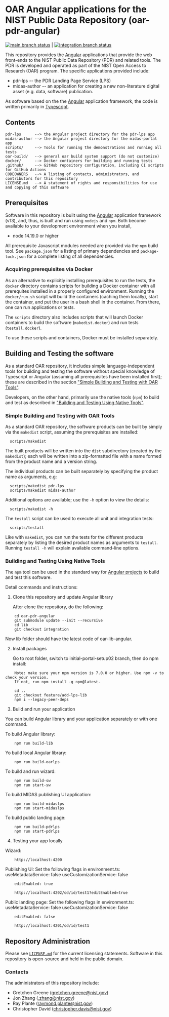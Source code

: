 # OAR Angular applications for the NIST Public Data Repository (oar-pdr-angular)

[![main branch status](https://github.com/usnistgov/oar-pdr-angular/actions/workflows/main.yml/badge.svg)](https://github.com/usnistgov/oar-pdr-angular/actions/workflows/main.yml) | 
[![integration branch status](https://github.com/usnistgov/oar-pdr-angular/actions/workflows/integration.yml/badge.svg)](https://github.com/usnistgov/oar-pdr-angular/actions/workflows/integration.yml)

This repository provides the [Angular](https://angular.io) applications that provide the web
front-ends to the NIST Public Data Repository (PDR) and related tools.  The PDR is developed and
operated as part of the NIST Open Access to Research (OAR) program.  The specific applications
provided include:
  * pdr-lps -- the PDR Landing Page Service (LPS)
  * midas-author -- an application for creating a new non-literature digital asset (e.g. data,
    software) publication.

As software based on the the [Angular](https://angular.io/) application framework, the code is
written primarily in [Typescript](https://typescriptlang.org).

## Contents

```
pdr-lps      --> the Angular project directory for the pdr-lps app
midas-author --> the Angular project directory for the midas-portal app
scripts/     --> Tools for running the demonstrations and running all tests
oar-build/   --> general oar build system support (do not customize)
docker/      --> Docker containers for building and running tests
.github/     --> GitHub repository configuration, including CI scripts for GitHub Actions
CODEOWNERS   --> A listing of contacts, administrators, and contributors for this repository
LICENSE.md   --> A statement of rights and responsibilities for use and copying of this software
```

## Prerequisites

Software in this repository is built using the [Angular](https://angular.io/) application framework
(v13), and, thus, is built and run using `nodejs` and `npm`.  Both become available to your
development environment when you install,

  * node 14.19.0 or higher

All prerequisite Javascript modules needed are provided via the `npm` build tool.  See
`package.json` for a listing of primary dependencies and `package-lock.json` for a
complete listing of all dependencies.

### Acquiring prerequisites via Docker

As an alternative to explicitly installing prerequisites to run the tests, the `docker` directory
contains scripts for building a Docker container with all prerequites installed in a properly
configured environment.  Running the `docker/run.sh` script will build the containers (caching them
locally), start the container, and put the user in a bash shell in the container.  From there, one
can run applications or tests.

The `scripts` directory also includes scripts that will launch Docker containers to build the
software (`makedist.docker`) and run tests (`testall.docker`).

To use these scripts and containers, Docker must be installed separately.  

## Building and Testing the software

As a standard OAR repository, it includes simple language-independent tools for building and testing
the software without special knowledge of Typescript or Angular (assuming all prerequisites have
been installed first); these are described in the section
["Simple Building and Testing with OAR Tools"](#simple-building-and-testing-with-oar-tools).

Developers, on the other hand, primarily use the native tools (`npm`) to build and test as described
in ["Building and Testing Using Native Tools"](#building-and-testing-using-native-tools).  

### Simple Building and Testing with OAR Tools

As a standard OAR repository, the software products can be built by simply via the `makedist`
script, assuming the prerequisites are installed:

```
  scripts/makedist
```

The built products will be written into the `dist` subdirectory (created by the `makedist`); each
will be written into a zip-formatted file with a name formed from the product name and a version
string.

The individual products can be built separately by specifying the product name as arguments, e.g:

```
  scripts/makedist pdr-lps
  scripts/makedist midas-author
```

Additional options are available; use the `-h` option to view the details:

```
  scripts/makedist -h
```

The `testall` script can be used to execute all unit and integration tests:

```
  scripts/testall
```

Like with `makedist`, you can run the tests for the different products separately by listing the
desired product names as arguments to `testall`.  Running `testall -h` will explain available
command-line options.


### Building and Testing Using Native Tools

The `npm` tool can be used in the standard way for [Angular projects](https://angular.io/docs) to
build and test this software.

Detail commands and instructions:

1. Clone this repository and update Angular library
    
    After clone the repository, do the following:
    
```
    cd oar-pdr-angular
    git submodule update --init --recursive
    cd lib
    git checkout integration
```

Now lib folder should have the latest code of oar-lib-angular.
    
2. Install packages

    Go to root folder, switch to initial-portal-setup02 branch, then do npm install:
    
```    
    Note: make sure your npm version is 7.0.0 or higher. Use npm -v to check your version. 
    If not, run npm install -g npm@latest.
    
    cd ..
    git checkout feature/add-lps-lib
    npm i --legacy-peer-deps
```    
    
3. Build and run your application

You can build Angular library and your application separately or with one command.

To build Angular library:

```    
    npm run build-lib
```

Yo build local Angular library:

```
    npm run build-oarlps
```

To build and run wizard:

```    
    npm run build-sw
    npm run start-sw
```

To build MIDAS publishing UI application:

```    
    npm run build-midaslps
    npm run start-midaslps
```

To build public landing page:

```    
    npm run build-pdrlps
    npm run start-pdrlps
```

4. Testing your app locally

Wizard:

```
    http://localhost:4200
```

Publishing UI:
    Set the following flags in environment.ts:
        useMetadataService: false
        useCustomizationService: false

        editEnabled: true

```
    http://localhost:4202/od/id/test1?editEnabled=true
```

Public landing page:
    Set the following flags in environment.ts:
        useMetadataService: false
        useCustomizationService: false

        editEnabled: false

```
    http://localhost:4201/od/id/test1
```



## Repository Administration

Please see [`LICENSE.md`](LICENSE.md) for the current licensing statements.  Software in this
repository is open-source and held in the public domain.

### Contacts

The administrators of this repository include:

  * Gretchen Greene (gretchen.greene@nist.gov)
  * Jon Zhang (.zhang@nist.gov)
  * Ray Plante (raymond.plante@nist.gov)
  * Christopher David (christopher.davis@nist.gov)

